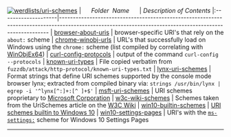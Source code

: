 [![werdlists/uri-schemes](https://img.shields.io/badge/werdlists-uri-schemes-purple.svg?logo=github&style=popout&longCache=true)](# "werdlists/uri-schemes")
|&nbsp;&nbsp;&nbsp;&nbsp;&nbsp;&nbsp;_Folder&nbsp;&nbsp;Name_&nbsp;&nbsp;&nbsp;&nbsp;&nbsp;&nbsp;| _Description of Contents_
|:--------------------|--------------------------------------------------------------------------------------------------------------------------------------------------------
| [browser-about-uris](browser-about-uris.txt) |  browser-specific URI's that rely on the `about:` scheme 
| [chrome-winobj-urls](chrome-winobj-urls.txt) |  URL's that successfully load on Windows using the `chrome:` scheme (list compiled by correlating with [WinObjEx64](https://github.com/hfiref0x/WinObjEx64)) 
| [curl-config-protocols](curl-config-protocols.txt) |  output of the command `curl-config --protocols` 
| [known-uri-types](known-uri-types.txt) |  File copied verbatim from `fuzzdb/attack/http-protocol/known-uri-types.txt`
| [lynx-uri-schemes](lynx-uri-schemes.txt) |  Format strings that define URI schemes supported by the console mode browser lynx; extracted from compiled binary via: `strings /usr/bin/lynx | egrep -i '^lynx[^:]+:[^ ]+$'` 
| [msft-uri-schemes](msft-uri-schemes.txt) |  URI schemes proprietary to [Microsoft Corporation](https://microsoft.com) 
| [w3c-wiki-schemes](w3c-wiki-schemes.txt) |  Schemes taken from the UriSchemes article on the [W3C Wiki](https://w3.org/wiki/Main_Page) 
| [win10-builtin-schemes](win10-builtin-schemes.txt) |  [URI schemes builtin to Windows 10](https://docs.microsoft.com/en-us/windows/uwp/launch-resume/launch-default-app "Launch the default app for a URI") 
| [win10-settings-pages](win10-settings-pages.txt) |  URI's with the [`ms-settings:`](https://docs.microsoft.com/en-us/windows/uwp/launch-resume/launch-settings-app#ms-settings-uri-scheme-reference "ms-settings: URI scheme reference") scheme for Windows 10 Settings Pages 

* * *

